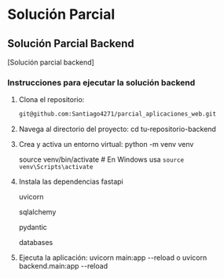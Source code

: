 # Solución Parcial

## Solución Parcial Backend

[Solución parcial backend]

### Instrucciones para ejecutar la solución backend

1. Clona el repositorio:
   ```sh
   git@github.com:Santiago4271/parcial_aplicaciones_web.git
2. Navega al directorio del proyecto:
   cd tu-repositorio-backend

3. Crea y activa un entorno virtual:
   python -m venv venv
   
   source venv/bin/activate  # En Windows usa `source   
   venv\Scripts\activate`

5. Instala las dependencias
   fastapi
   
   uvicorn
   
   sqlalchemy
   
   pydantic
   
   databases

7. Ejecuta la aplicación:
   uvicorn main:app --reload o uvicorn backend.main:app --reload
